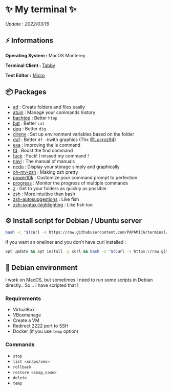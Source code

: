 # ✨ My terminal ✨
*Update : 2022/03/16*

## ⚡️ Informations
**Operating System :** MacOS Monterey

**Terminal Client :** [Tabby](https://tabby.sh/)

**Text Editor :** [Micro](https://micro-editor.github.io/)

## 📦️ Packages

 - [ad](https://github.com/tanrax/terminal-AdvancedNewFile) : Create folders and files easily
 - [atuin](https://github.com/ellie/atuin) : Manage your commands history
 - [bachtop](https://github.com/aristocratos/bashtop) : Better `htop`
 - [bat](https://github.com/sharkdp/bat) : Better `cat`
 - [dog](https://github.com/ogham/dog) : Better `dig`
 - [direnv](https://direnv.net/) : Set up environment variables based on the folder
 - [duf](https://github.com/muesli/duf) : Better `df -h`with graphics (Thx [@Lucroz94](https://github.com/Lucroz94))
 - [exa](https://the.exa.website/) : Improving the ls command
 - [fd](https://github.com/sharkdp/fd) : Boost the find command
 - [fuck](https://github.com/nvbn/thefuck) : Fuck! I missed my command ! 
 - [navi](https://github.com/denisidoro/navi) :  The manual of manuals
 - [ncdu](https://dev.yorhel.nl/ncdu) : Display your storage simply and graphically
 - [oh-my-zsh](https://ohmyz.sh/) : Making zsh pretty
 - [power10k](https://github.com/romkatv/powerlevel10k) : Customize your command prompt to perfection
 - [progress](https://github.com/Xfennec/progress) : Monitor the progress of multiple commands
 - [z](https://github.com/rupa/z) : Get to your folders as quickly as possible
 - [zsh](https://www.zsh.org/) : More intuitive than bash
 - [zsh-autosuggestions](https://github.com/zsh-users/zsh-autosuggestions) : Like fish
 - [zsh-syntax-highlighting](https://github.com/zsh-users/zsh-syntax-highlighting) : Like fish too


## ⚙️ Install script for Debian / Ubuntu server

```bash
bash -c "$(curl -s https://raw.githubusercontent.com/PAPAMICA/terminal/main/server_utils.sh)"
```

If you want an oneliner and you don't have curl installed :
```bash
apt update && apt install -y curl && bash -c "$(curl -s https://raw.githubusercontent.com/PAPAMICA/terminal/main/server_utils.sh)"
```
## 🔨 Debian environment
I work on MacOS, but sometimes I need to run some scripts in Debian directly.. So .. I have scripted that !

### Requirements
 - VirtualBox
 - VBoxmanage
 - Create a VM
 - Redirect 2222 port to SSH
 - Docker (if you use `temp` option)

### Commands
- `stop`
- `list <snaps/vms>`
- `rollback`
- `restore <snap_name>`
- `delete`
- `temp`
